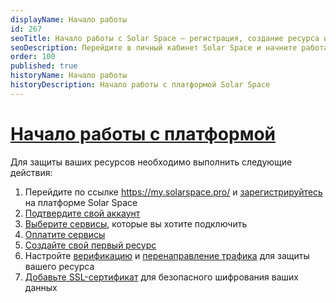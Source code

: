 ```yaml
---
displayName: Начало работы
id: 267
seoTitle: Начало работы с Solar Space — регистрация, создание ресурса и активация
seoDescription: Перейдите в личный кабинет Solar Space и начните работать с платформой. Зарегистрируйтесь, создайте первый ресурс, верифицируйте его и подтвердите свой аккаунт. Выберите нужные сервисы и оплатите защиту, настройте перенаправление трафика или сканирование ресурсов
order: 100
published: true
historyName: Начало работы
historyDescription: Начало работы с платформой Solar Space 
---
```


# [Начало работы с платформой](platform-launch)

Для защиты ваших ресурсов необходимо выполнить следующие действия:

1. Перейдите по ссылке https://my.solarspace.pro/ и [зарегистрируйтесь]([242]) на платформе Solar Space
2. [Подтвердите свой аккаунт]([243])
3. [Выберите сервисы]([208]), которые вы хотите подключить
4. [Оплатите сервисы]([276])
5. [Создайте свой первый ресурс]([205])
6. Настройте [верификацию]([206]) и [перенаправление трафика]([266]) для защиты вашего ресурса
7. [Добавьте SSL-сертификат]([271]) для безопасного шифрования ваших данных